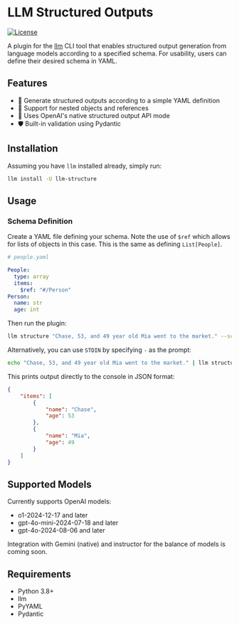 # LLM Structured Outputs

<!-- [![PyPI version](https://badge.fury.io/py/llm-structure.svg)](https://badge.fury.io/py/llm-structure)
[![Python](https://img.shields.io/pypi/pyversions/llm-structure.svg)](https://pypi.org/project/llm-structure/) -->
[![License](https://img.shields.io/badge/License-Apache_2.0-blue.svg)](https://opensource.org/licenses/Apache-2.0)

A plugin for the [llm](https://github.com/simonw/llm) CLI tool that enables structured output generation from language models according to a specified schema. For usability, users can define their desired schema in YAML.

## Features

- 🔧 Generate structured outputs according to a simple YAML definition
- 🔄 Support for nested objects and references
- 🤖 Uses OpenAI's native structured output API mode
- 🛡️ Built-in validation using Pydantic

## Installation

Assuming you have `llm` installed already, simply run:

```bash
llm install -U llm-structure
```

## Usage

### Schema Definition

Create a YAML file defining your schema. Note the use of `$ref` which allows for lists of objects in this case. This is the same as defining `List[People]`.


```yaml
# people.yaml

People:
  type: array
  items:
    $ref: "#/Person"
Person:
  name: str
  age: int
```

Then run the plugin:
```bash
llm structure "Chase, 53, and 49 year old Mia went to the market." --schema people.yaml -m gpt-4o
```
Alternatively, you can use `STDIN` by specifying `-` as the prompt:

```bash
echo "Chase, 53, and 49 year old Mia went to the market." | llm structure - --schema people.yaml -m gpt-4o
```

This prints output directly to the console in JSON format:

```json
{
    "items": [
        {
            "name": "Chase",
            "age": 53
        },
        {
            "name": "Mia",
            "age": 49
        }
    ]
}
```



## Supported Models

Currently supports OpenAI models:
  - o1-2024-12-17 and later
  - gpt-4o-mini-2024-07-18 and later
  - gpt-4o-2024-08-06 and later

Integration with Gemini (native) and instructor for the balance of models is coming soon.

## Requirements

- Python 3.8+
- llm 
- PyYAML
- Pydantic
